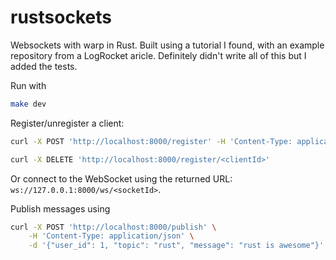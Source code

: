 # rustsockets
Websockets with warp in Rust. Built using a tutorial I found, with an example repository from a LogRocket aricle. Definitely didn't write all of this but I added the tests.

Run with

```bash
make dev
```

Register/unregister a client:

```bash
curl -X POST 'http://localhost:8000/register' -H 'Content-Type: application/json' -d '{ "user_id": 1 }' 

curl -X DELETE 'http://localhost:8000/register/<clientId>' 
```

Or connect to the WebSocket using the returned URL: `ws://127.0.0.1:8000/ws/<socketId>`.

Publish messages using

```bash
curl -X POST 'http://localhost:8000/publish' \
    -H 'Content-Type: application/json' \
    -d '{"user_id": 1, "topic": "rust", "message": "rust is awesome"}'
```

